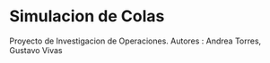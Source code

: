 # Simulacion de Colas
 Proyecto de Investigacion de Operaciones. Autores : Andrea Torres, Gustavo Vivas
